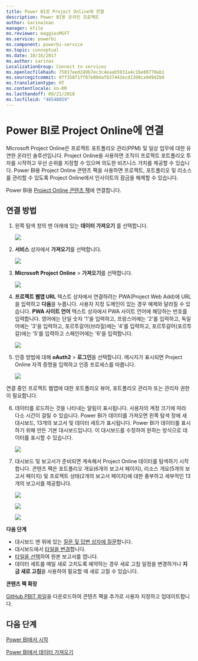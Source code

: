 ```yaml
---
title: Power BI로 Project Online에 연결
description: Power BI용 온라인 프로젝트
author: SarinaJoan
manager: kfile
ms.reviewer: maggiesMSFT
ms.service: powerbi
ms.component: powerbi-service
ms.topic: conceptual
ms.date: 10/16/2017
ms.author: sarinas
LocalizationGroup: Connect to services
ms.openlocfilehash: 75017eed249b7ec3c4eaab5931a4c1be80770ab1
ms.sourcegitcommit: 0ff358f1ff87e88daf837443ecd1398ca949d2b6
ms.translationtype: HT
ms.contentlocale: ko-KR
ms.lasthandoff: 09/21/2018
ms.locfileid: "46548859"
---
```

# <a name="connect-to-project-online-with-power-bi"></a>Power BI로 Project Online에 연결
Microsoft Project Online은 프로젝트 포트폴리오 관리(PPM) 및 일상 업무에 대한 유연한 온라인 솔루션입니다. Project Online을 사용하면 조직이 프로젝트 포트폴리오 투자를 시작하고 우선 순위를 지정할 수 있으며 의도한 비즈니스 가치를 제공할 수 있습니다. Power BI용 Project Online 콘텐츠 팩을 사용하면 프로젝트, 포트폴리오 및 리소스를 관리할 수 있도록 Project Online에서 인사이트의 잠금을 해제할 수 있습니다.

Power BI용 [Project Online 콘텐츠 팩](https://app.powerbi.com/getdata/services/project-online)에 연결합니다.

## <a name="how-to-connect"></a>연결 방법
1. 왼쪽 탐색 창의 맨 아래에 있는 **데이터 가져오기** 를 선택합니다.
   
    ![](media/service-connect-to-project-online/getdata.png)
2. **서비스** 상자에서 **가져오기**를 선택합니다.
   
   ![](media/service-connect-to-project-online/services.png)
3. **Microsoft Project Online** \> **가져오기**를 선택합니다.
   
   ![](media/service-connect-to-project-online/mproject.png)
4. **프로젝트 웹앱 URL** 텍스트 상자에서 연결하려는 PWA(Project Web Add)에 URL을 입력하고 **다음**을 누릅니다. 사용자 지정 도메인이 있는 경우 예제와 달라질 수 있습니다. **PWA 사이트 언어** 텍스트 상자에서 PWA 사이트 언어에 해당하는 번호를 입력합니다. 영어에는 단일 숫자 '1'을 입력하고, 프랑스어에는 '2'를 입력하고, 독일어에는 '3'을 입력하고, 포르투갈어(브라질)에는 '4'를 입력하고, 포르투갈어(포르투갈)에는 '5'를 입력하고 스페인어에는 '6'을 입력합니다. 
   
    ![](media/service-connect-to-project-online/params.png)
5. 인증 방법에 대해 **oAuth2** \> **로그인**을 선택합니다. 메시지가 표시되면 Project Online 자격 증명을 입력하고 인증 프로세스를 따릅니다.
   
    ![](media/service-connect-to-project-online/creds.png)
    
연결 중인 프로젝트 웹앱에 대한 포트폴리오 뷰어, 포트폴리오 관리자 또는 관리자 권한이 필요합니다.

6. 데이터를 로드하는 것을 나타내는 알림이 표시됩니다. 사용자의 계정 크기에 따라 다소 시간이 걸릴 수 있습니다. Power BI가 데이터를 가져오면 왼쪽 탐색 창에 새 대시보드, 13개의 보고서 및 데이터 세트가 표시됩니다. Power BI가 데이터를 표시하기 위해 만든 기본 대시보드입니다. 이 대시보드를 수정하여 원하는 방식으로 데이터를 표시할 수 있습니다.

   ![](media/service-connect-to-project-online/dashboard2.png)

7. 대시보드 및 보고서가 준비되면 계속해서 Project Online 데이터를 탐색하기 시작합니다. 콘텐츠 팩은 포트폴리오 개요(6개의 보고서 페이지), 리소스 개요(5개의 보고서 페이지) 및 프로젝트 상태(2개의 보고서 페이지)에 대한 풍부하고 세부적인 13개의 보고서를 제공합니다. 

   ![](media/service-connect-to-project-online/report1.png)
   
   ![](media/service-connect-to-project-online/report3.png)
   
   ![](media/service-connect-to-project-online/report2.png)

**다음 단계**

* 대시보드 맨 위에 있는 [질문 및 답변 상자에 질문](consumer/end-user-q-and-a.md)합니다.
* 대시보드에서 [타일을 변경](service-dashboard-edit-tile.md)합니다.
* [타일을 선택](consumer/end-user-tiles.md)하여 원본 보고서를 엽니다.
* 데이터 세트를 매일 새로 고치도록 예약하는 경우 새로 고침 일정을 변경하거나 **지금 새로 고침**을 사용하여 필요할 때 새로 고칠 수 있습니다.

**콘텐츠 팩 확장**

[GitHub PBIT 파일](https://github.com/OfficeDev/Project-Power-BI-Content-Packs)을 다운로드하여 콘텐츠 팩을 추가로 사용자 지정하고 업데이트합니다.

## <a name="next-steps"></a>다음 단계
[Power BI에서 시작](service-get-started.md)

[Power BI에서 데이터 가져오기](service-get-data.md)


